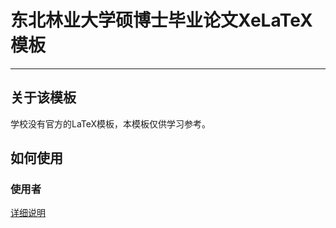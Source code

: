 # 东北林业大学硕博士毕业论文XeLaTeX模板

-----

## 关于该模板

学校没有官方的LaTeX模板，本模板仅供学习参考。

## 如何使用
### 使用者

[详细说明](http://yanshuo.name/cn/2013/11/nefulatex/)


